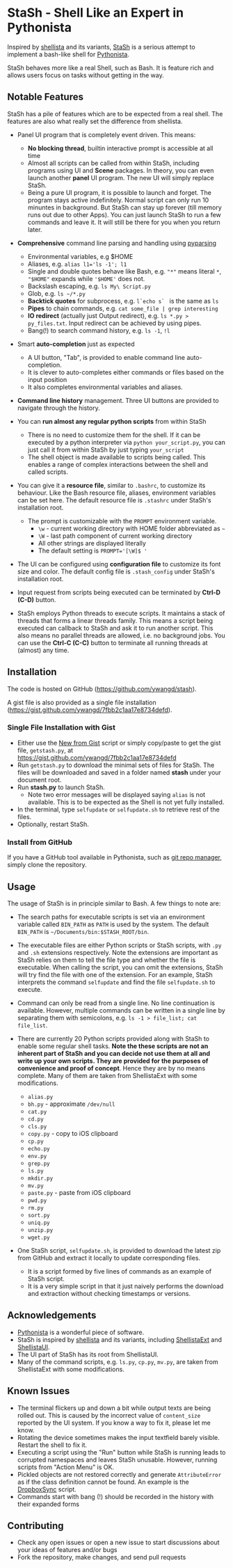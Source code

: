 # StaSh - Shell Like an Expert in Pythonista
Inspired by
[shellista](http://omz-forums.appspot.com/pythonista/post/5302343285342208) and
its variants, [StaSh](https://github.com/ywangd/stash) is a serious attempt to
implement a bash-like shell for [Pythonista](http://omz-software.com/pythonista/).

StaSh behaves more like a real Shell, such as Bash. It is feature rich and
allows users focus on tasks without getting in the way. 

## Notable Features
StaSh has a pile of features which are to be expected from a real shell. The
features are also what really set the difference from shellista.

* Panel UI program that is completely event driven. This means:
    * **No blocking thread**, builtin interactive prompt is accessible at all time
    * Almost all scripts can be called from within StaSh, including programs
      using UI and **Scene** packages. In theory, you can even launch another
      **panel** UI program. The new UI will simply replace StaSh.
    * Being a pure UI program, it is possible to launch and forget. The program
      stays active indefinitely. Normal script can only run 10 minuntes in
      background. But StaSh can stay up forever (till memory runs out due to
      other Apps). You can just launch StaSh to run a few commands and leave it.
      It will still be there for you when you return later.

* **Comprehensive** command line parsing and handling using
  [pyparsing](http://pyparsing.wikispaces.com)
    * Environmental variables, e.g $HOME
    * Aliases, e.g. `alias l1='ls -1'; l1`
    * Single and double quotes behave like Bash, e.g. `"*"` means literal `*`,
      `"$HOME"` expands while `'$HOME'` does not.
    * Backslash escaping, e.g. `ls My\ Script.py`
    * Glob, e.g. `ls ~/*.py`
    * **Backtick quotes** for subprocess, e.g. ``l`echo s` `` is the same as `ls`
    * **Pipes** to chain commands, e.g. `cat some_file | grep interesting`
    * **IO redirect** (actually just Output redirect), e.g. `ls *.py > py_files.txt`. 
      Input redirect can be achieved by using pipes.
    * Bang(!) to search command history, e.g. `ls -1`, `!l`

* Smart **auto-completion** just as expected
    * A UI button, "Tab", is provided to enable command line auto-completion.
    * It is clever to auto-completes either commands or files based on the input
      position
    * It also completes environmental variables and aliases.

* **Command line history** management. Three UI buttons are provided to navigate
  through the history.

* You can **run almost any regular python scripts** from within StaSh 
    * There is no need to customize them for the shell. If it can be executed by
      a python interpreter via `python your_script.py`, you can just call it from
      within StaSh by just typing `your_script`
    * The shell object is made available to scripts being called. This enables a
      range of complex interactions between the shell and called scripts.

* You can give it a **resource file**, similar to `.bashrc`, to customize its
  behaviour. Like the Bash resource file, aliases, environment
  variables can be set here. The default resource file is `.stashrc` under
  StaSh's installation root.
    * The prompt is customizable with the `PROMPT` environment variable.
        * `\w` - current working directory with HOME folder abbreviated as `~`
        * `\W` - last path component of current working directory
        * All other strings are displayed literally
        * The default setting is `PROMPT='[\W]$ '`

* The UI can be configured using **configuration file** to customize its font
  size and color. The default config file is `.stash_config` under StaSh's
  installation root.

* Input request from scripts being executed can be terminated by **Ctrl-D
  (C-D)** button.

* StaSh employs Python threads to execute scripts. It maintains a stack of
  threads that forms a linear threads family. This means a script being executed can
  callback to StaSh and ask it to run another script. This also means no
  parallel threads are allowed, i.e. no background jobs. You can use the
  **Ctrl-C (C-C)** button to terminate all running threads at (almost) any time.

## Installation
The code is hosted on GitHub (https://github.com/ywangd/stash). 

A gist file is also provided as a single file installation
(https://gist.github.com/ywangd/7fbb2c1aa17e8734defd).

### Single File Installation with Gist
* Either use the [New from
  Gist](https://gist.github.com/omz/b0644f5ed1d94bd32805) script or simply
  copy/paste to get the gist file, `getstash.py`, at
  https://gist.github.com/ywangd/7fbb2c1aa17e8734defd
* Run `getstash.py` to download the minimal sets of files for StaSh. The files
  will be downloaded and saved in a folder named **stash** under your document
  root.
* Run **stash.py** to launch StaSh. 
    * Note two error messages will be displayed saying `alias` is not available.
      This is to be expected as the Shell is not yet fully installed.
* In the terminal, type `selfupdate` or `selfupdate.sh` to retrieve rest of the
  files. 
* Optionally, restart StaSh.

### Install from GitHub
If you have a GitHub tool available in Pythonista, such as [git repo
manager](http://omz-forums.appspot.com/pythonista/post/5810965861892096), simply
clone the repository.

## Usage
The usage of StaSh is in principle similar to Bash. A few things to note are:

* The search paths for executable scripts is set via an environment variable
  called `BIN_PATH` as `PATH` is used by the system. The default `BIN_PATH` is
  `~/Documents/bin:$STASH_ROOT/bin`.

* The executable files are either Python scripts or StaSh scripts, with `.py`
  and `.sh` extensions respectively. Note the extensions are important as StaSh
  relies on them to tell the file type and whether the file is executable. When
  calling the script, you can omit the extensions, StaSh will try find the file
  with one of the extension. For an example, StaSh interprets the command
  `selfupdate` and find the file `selfupdate.sh` to execute.

* Command can only be read from a single line. No line continuation is
  available. However, multiple commands can be written in a single line by
  separating them with semicolons, e.g. `ls -1 > file_list; cat file_list`.

* There are currently 20 Python scripts provided along with StaSh to enable some
  regular shell tasks. **Note the these scripts are not an inherent part of StaSh
  and you can decide not use them at all and write up your own scripts. They are
  provided for the purposes of convenience and proof of concept**. Hence they
  are by no means complete. Many of them are taken from ShellistaExt with some
  modifications.
    * `alias.py`
    * `bh.py` - approximate `/dev/null`
    * `cat.py`
    * `cd.py`
    * `cls.py`
    * `copy.py` - copy to iOS clipboard
    * `cp.py`
    * `echo.py`
    * `env.py`
    * `grep.py`
    * `ls.py`
    * `mkdir.py`
    * `mv.py`
    * `paste.py` - paste from iOS clipboard
    * `pwd.py`
    * `rm.py`
    * `sort.py`
    * `uniq.py`
    * `unzip.py`
    * `wget.py`

* One StaSh script, `selfupdate.sh`, is provided to download the latest zip from
  GitHub and extract it locally to update corresponding files. 
    * It is a script formed by five lines of commands as an example of StaSh
      script.
    * It is a very simple script in that it just naively performs the download
      and extraction without checking timestamps or versions.


## Acknowledgements
* [Pythonista](http://omz-software.com/pythonista/) is a wonderful piece of
  software.
* StaSh is inspired by
  [shellista](http://omz-forums.appspot.com/pythonista/post/5302343285342208)
  and its variants, including
  [ShellistaExt](https://github.com/briarfox/ShellistaExt) and
  [ShellistaUI](https://github.com/transistor1/shellista/tree/dev-modular).
* The UI part of StaSh has its root from ShellistaUI.
* Many of the command scripts, e.g. `ls.py`, `cp.py`, `mv.py`, are taken from
  ShellistaExt with some modifications. 


## Known Issues
* The terminal flickers up and down a bit while output texts are being rolled
  out. This is caused by the incorrect value of `content_size` reported by the
  UI system. If you know a way to fix it, please let me know.
* Rotating the device sometimes makes the input textfield barely visible.
  Restart the shell to fix it.
* Executing a script using the "Run" button while StaSh is running leads to
  corrupted namespaces and leaves StaSh unusable. However, running scripts from
  "Action Menu" is OK.
* Pickled objects are not restored correctly and generate `AttributeError` as
  if the class definition cannot be found. An example is the
  [DropboxSync](https://gist.github.com/freekrai/4183134) script.
* Commands start with bang (!) should be recorded in the history with their
  expanded forms

## Contributing
* Check any open issues or open a new issue to start discussions about your
  ideas of features and/or bugs
* Fork the repository, make changes, and send pull requests



